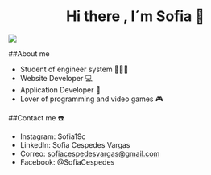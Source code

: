 <div align = "center">
<h1 align = "center">Hi there , I´m Sofia 👋</h1>
</div>
<img src= "imagenes/encabezadosofia.jpg">

##About me 
- Student of engineer system 👩🏻‍💻
- Website Developer  💻 
- Application Developer 📲
- Lover of programming and video games 🎮

##Contact me ☎️
- Instagram: Sofia19c
- LinkedIn: Sofia Cespedes Vargas
- Correo: sofiacespedesvargas@gmail.com
- Facebook: @SofiaCespedes
<!--
**Sofia19c/Sofia19c** is a ✨ _special_ ✨ repository because its `README.md` (this file) appears on your GitHub profile.

Here are some ideas to get you started:

- 🔭 I’m currently working on ...
- 🌱 I’m currently learning ...
- 👯 I’m looking to collaborate on ...
- 🤔 I’m looking for help with ...
- 💬 Ask me about ...
- 📫 How to reach me: ...
- 😄 Pronouns: ...
- ⚡ Fun fact: ...
-->
